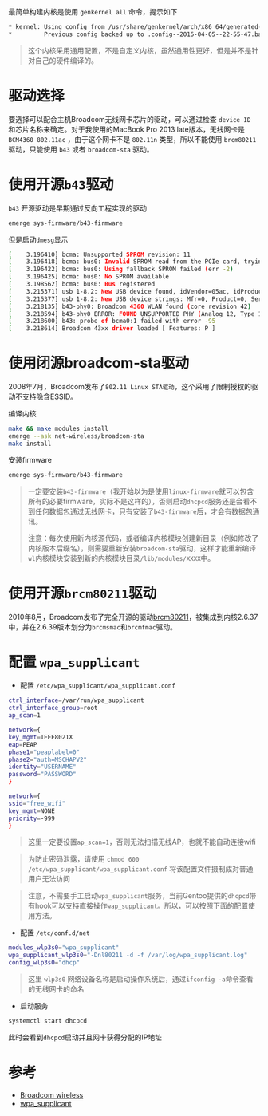 
最简单构建内核是使用 `genkernel all` 命令，提示如下
 
```bash
* kernel: Using config from /usr/share/genkernel/arch/x86_64/generated-config
*         Previous config backed up to .config--2016-04-05--22-55-47.bak
```

> 这个内核采用通用配置，不是自定义内核，虽然通用性更好，但是并不是针对自己的硬件编译的。

# 驱动选择

要选择可以配合主机Broadcom无线网卡芯片的驱动，可以通过检查 `device ID` 和芯片名称来确定。对于我使用的MacBook Pro 2013 late版本，无线网卡是 `BCM4360 802.11ac` ，由于这个网卡不是 `802.11n` 类型，所以不能使用 `brcm80211` 驱动，只能使用 `b43` 或者 `broadcom-sta` 驱动。

# 使用开源`b43`驱动

`b43` 开源驱动是早期通过反向工程实现的驱动

```bash
emerge sys-firmware/b43-firmware
```

但是启动`dmesg`显示

```bash
[    3.196410] bcma: Unsupported SPROM revision: 11
[    3.196418] bcma: bus0: Invalid SPROM read from the PCIe card, trying to use fallback SPROM
[    3.196422] bcma: bus0: Using fallback SPROM failed (err -2)
[    3.196425] bcma: bus0: No SPROM available
[    3.198562] bcma: bus0: Bus registered
[    3.215371] usb 1-8.2: New USB device found, idVendor=05ac, idProduct=820b
[    3.215377] usb 1-8.2: New USB device strings: Mfr=0, Product=0, SerialNumber=0
[    3.218135] b43-phy0: Broadcom 4360 WLAN found (core revision 42)
[    3.218594] b43-phy0 ERROR: FOUND UNSUPPORTED PHY (Analog 12, Type 11 (AC), Revision 1)
[    3.218600] b43: probe of bcma0:1 failed with error -95
[    3.218614] Broadcom 43xx driver loaded [ Features: P ]
```

# 使用闭源broadcom-sta驱动

2008年7月，Broadcom发布了`802.11 Linux STA驱动`，这个采用了限制授权的驱动不支持隐含ESSID。

编译内核

```bash
make && make modules_install
emerge --ask net-wireless/broadcom-sta
make install
```
安装firmware

```bash
emerge sys-firmware/b43-firmware
```

> 一定要安装`b43-firmware`（我开始以为是使用`linux-firmware`就可以包含所有的必要firmware，实际不是这样的），否则启动`dhcpcd`服务还是会看不到任何数据包通过无线网卡，只有安装了`b43-firmware`后，才会有数据包通讯。
>
> 注意：每次使用新内核源代码，或者编译内核模块创建新目录（例如修改了内核版本后缀名），则需要重新安装`broadcom-sta`驱动，这样才能重新编译`wl`内核模块安装到新的内核模块目录`/lib/modules/XXXX`中。

# 使用开源`brcm80211`驱动

2010年8月，Broadcom发布了完全开源的驱动[brcm80211](http://wireless.kernel.org/en/users/Drivers/brcm80211)，被集成到内核2.6.37中，并在2.6.39版本划分为`brcmsmac`和`brcmfmac`驱动。

# 配置 `wpa_supplicant`

* 配置 `/etc/wpa_supplicant/wpa_supplicant.conf`

```bash
ctrl_interface=/var/run/wpa_supplicant
ctrl_interface_group=root
ap_scan=1

network={
key_mgmt=IEEE8021X
eap=PEAP
phase1="peaplabel=0"
phase2="auth=MSCHAPV2"
identity="USERNAME"
password="PASSWORD"
}

network={
ssid="free_wifi"
key_mgmt=NONE
priority=-999
}
```

> 这里一定要设置`ap_scan=1`，否则无法扫描无线AP，也就不能自动连接wifi

> 为防止密码泄露，请使用 `chmod 600 /etc/wpa_supplicant/wpa_supplicant.conf` 将该配置文件摄制成对普通用户无法访问

> 注意，不需要手工启动`wpa_supplicant`服务，当前Gentoo提供的`dhcpcd`带有hook可以支持直接操作`wap_supplicant`。所以，可以按照下面的配置使用方法。

* 配置 `/etc/conf.d/net`

```bash
modules_wlp3s0="wpa_supplicant"
wpa_supplicant_wlp3s0="-Dnl80211 -d -f /var/log/wpa_supplicant.log"
config_wlp3s0="dhcp"
```

> 这里 `wlp3s0` 网络设备名称是启动操作系统后，通过`ifconfig -a`命令查看的无线网卡的命名

* 启动服务

```bash
systemctl start dhcpcd
```

此时会看到`dhcpcd`启动并且网卡获得分配的IP地址

# 参考

* [Broadcom wireless](https://wiki.archlinux.org/index.php/Broadcom_wireless)
* [wpa_supplicant](https://wiki.gentoo.org/wiki/Wpa_supplicant)
